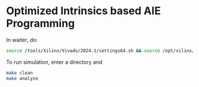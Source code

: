 # Optimized Intrinsics based AIE Programming

In waiter, do:
```bash
source /tools/Xilinx/Vivado/2024.1/settings64.sh && source /opt/xilinx/xrt/setup.sh
```

To run simulation, enter a directory and 
```bash
make clean
make analyze
```
